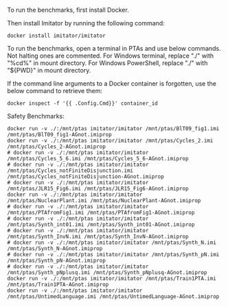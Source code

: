 To run the benchmarks, first install Docker.

Then install Imitator by running the following command:

    docker install imitator/imitator

To run the benchmarks, open a terminal in PTAs and use below commands. Not halting ones are commented. 
For Windows terminal, replace "./" with "%cd%" in mount directory.
For Windows PowerShell, replace "./" with "${PWD}" in mount directory.

If the command line arguments to a Docker container is forgotten, use the below command to retrieve them:

    docker inspect -f '{{ .Config.Cmd}}' container_id

Safety Benchmarks:

    docker run -v ./:/mnt/ptas imitator/imitator /mnt/ptas/BlT09_fig1.imi /mnt/ptas/BlT09_fig1-AGnot.imiprop
    docker run -v ./:/mnt/ptas imitator/imitator /mnt/ptas/Cycles_2.imi /mnt/ptas/Cycles_2-AGnot.imiprop
    # docker run -v ./:/mnt/ptas imitator/imitator /mnt/ptas/Cycles_5_6.imi /mnt/ptas/Cycles_5_6-AGnot.imiprop
    # docker run -v ./:/mnt/ptas imitator/imitator /mnt/ptas/Cycles_notFiniteDisjunction.imi /mnt/ptas/Cycles_notFiniteDisjunction-AGnot.imiprop
    # docker run -v ./:/mnt/ptas imitator/imitator /mnt/ptas/JLR15_Fig6.imi /mnt/ptas/JLR15_Fig6-AGnot.imiprop
    docker run -v ./:/mnt/ptas imitator/imitator /mnt/ptas/NuclearPlant.imi /mnt/ptas/NuclearPlant-AGnot.imiprop
    # docker run -v ./:/mnt/ptas imitator/imitator /mnt/ptas/PTAfromFig1.imi /mnt/ptas/PTAfromFig1-AGnot.imiprop
    # docker run -v ./:/mnt/ptas imitator/imitator /mnt/ptas/Synth_int01.imi /mnt/ptas/Synth_int01-AGnot.imiprop
    # docker run -v ./:/mnt/ptas imitator/imitator /mnt/ptas/Synth_InvN.imi /mnt/ptas/Synth_InvN-AGnot.imiprop
    # docker run -v ./:/mnt/ptas imitator/imitator /mnt/ptas/Synth_N.imi /mnt/ptas/Synth_N-AGnot.imiprop
    # docker run -v ./:/mnt/ptas imitator/imitator /mnt/ptas/Synth_pN.imi /mnt/ptas/Synth_pN-AGnot.imiprop
    # docker run -v ./:/mnt/ptas imitator/imitator /mnt/ptas/Synth_pNplusq.imi /mnt/ptas/Synth_pNplusq-AGnot.imiprop
    docker run -v ./:/mnt/ptas imitator/imitator /mnt/ptas/Train1PTA.imi /mnt/ptas/Train1PTA-AGnot.imiprop
    docker run -v ./:/mnt/ptas imitator/imitator /mnt/ptas/UntimedLanguage.imi /mnt/ptas/UntimedLanguage-AGnot.imiprop
